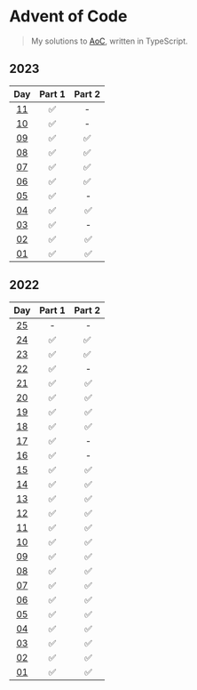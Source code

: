 # Advent of Code

> My solutions to [AoC](https://adventofcode.com/), written in TypeScript.

## 2023

|                    Day                     | Part 1 | Part 2 |
| :----------------------------------------: | :----: | :----: |
| [11](https://adventofcode.com/2023/day/11) |   ✅   |   -    |
| [10](https://adventofcode.com/2023/day/10) |   ✅   |   -    |
| [09](https://adventofcode.com/2023/day/9)  |   ✅   |   ✅   |
| [08](https://adventofcode.com/2023/day/8)  |   ✅   |   ✅   |
| [07](https://adventofcode.com/2023/day/7)  |   ✅   |   ✅   |
| [06](https://adventofcode.com/2023/day/6)  |   ✅   |   ✅   |
| [05](https://adventofcode.com/2023/day/5)  |   ✅   |    -   |
| [04](https://adventofcode.com/2023/day/4)  |   ✅   |   ✅   |
| [03](https://adventofcode.com/2023/day/3)  |   ✅   |    -   |
| [02](https://adventofcode.com/2023/day/2)  |   ✅   |   ✅   |
| [01](https://adventofcode.com/2023/day/1)  |   ✅   |   ✅   |

## 2022

|                    Day                     | Part 1 | Part 2 |
| :----------------------------------------: | :----: | :----: |
| [25](https://adventofcode.com/2022/day/25) |   -    |    -   |
| [24](https://adventofcode.com/2022/day/24) |   ✅   |   ✅   |
| [23](https://adventofcode.com/2022/day/23) |   ✅   |   ✅   |
| [22](https://adventofcode.com/2022/day/22) |   ✅   |    -   |
| [21](https://adventofcode.com/2022/day/21) |   ✅   |   ✅   |
| [20](https://adventofcode.com/2022/day/20) |   ✅   |   ✅   |
| [19](https://adventofcode.com/2022/day/19) |   ✅   |   ✅   |
| [18](https://adventofcode.com/2022/day/18) |   ✅   |   ✅   |
| [17](https://adventofcode.com/2022/day/17) |   ✅   |    -   |
| [16](https://adventofcode.com/2022/day/16) |   ✅   |    -   |
| [15](https://adventofcode.com/2022/day/15) |   ✅   |   ✅   |
| [14](https://adventofcode.com/2022/day/14) |   ✅   |   ✅   |
| [13](https://adventofcode.com/2022/day/13) |   ✅   |   ✅   |
| [12](https://adventofcode.com/2022/day/12) |   ✅   |   ✅   |
| [11](https://adventofcode.com/2022/day/11) |   ✅   |   ✅   |
| [10](https://adventofcode.com/2022/day/10) |   ✅   |   ✅   |
| [09](https://adventofcode.com/2022/day/9)  |   ✅   |   ✅   |
| [08](https://adventofcode.com/2022/day/8)  |   ✅   |   ✅   |
| [07](https://adventofcode.com/2022/day/7)  |   ✅   |   ✅   |
| [06](https://adventofcode.com/2022/day/6)  |   ✅   |   ✅   |
| [05](https://adventofcode.com/2022/day/5)  |   ✅   |   ✅   |
| [04](https://adventofcode.com/2022/day/4)  |   ✅   |   ✅   |
| [03](https://adventofcode.com/2022/day/3)  |   ✅   |   ✅   |
| [02](https://adventofcode.com/2022/day/2)  |   ✅   |   ✅   |
| [01](https://adventofcode.com/2022/day/1)  |   ✅   |   ✅   |
